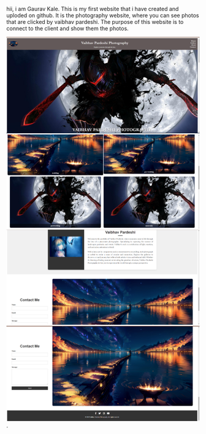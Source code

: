 hii, i am Gaurav Kale.
This is my first website that i have created and uploded on github.
It is the photography website, where you can see photos that are clicked by vaibhav pardeshi.
The purpose of this website is to connect to the client and show them the photos. 

![Home page](image.png)
![Gallery page](image-1.png)
![About page](image-2.png)
![Contact page](image-3.png).